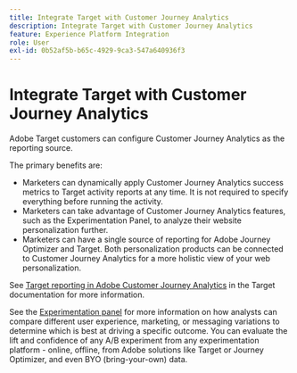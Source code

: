 ```yaml
---
title: Integrate Target with Customer Journey Analytics
description: Integrate Target with Customer Journey Analytics
feature: Experience Platform Integration
role: User
exl-id: 0b52af5b-b65c-4929-9ca3-547a640936f3
---
```

# Integrate Target with Customer Journey Analytics

Adobe Target customers can configure Customer Journey Analytics as the reporting source. 

The primary benefits are:

* Marketers can dynamically apply Customer Journey Analytics success metrics to Target activity reports at any time. It is not required to specify everything before running the activity.
* Marketers can take advantage of Customer Journey Analytics features, such as the Experimentation Panel, to analyze their website personalization further.
* Marketers can have a single source of reporting for Adobe Journey Optimizer and Target. Both personalization products can be connected to Customer Journey Analytics for a more holistic view of your web personalization.

See [Target reporting in Adobe Customer Journey Analytics](https://experienceleague.adobe.com/en/docs/target/using/integrate/cja/target-reporting-in-cja) in the Target documentation for more information.

See the [Experimentation panel](../analysis-workspace/c-panels/experimentation.md) for more information on how analysts can compare different user experience, marketing, or messaging variations to determine which is best at driving a specific outcome. You can evaluate the lift and confidence of any A/B experiment from any experimentation platform - online, offline, from Adobe solutions like Target or Journey Optimizer, and even BYO (bring-your-own) data.
